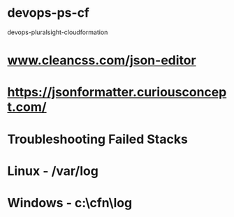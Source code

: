 # devops-ps-cf
devops-pluralsight-cloudformation

# www.cleancss.com/json-editor
# https://jsonformatter.curiousconcept.com/

# Troubleshooting Failed Stacks
# Linux - /var/log
# Windows - c:\cfn\log
